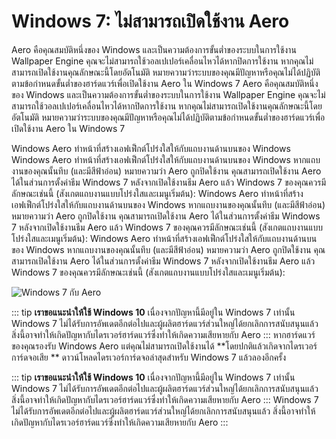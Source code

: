 # Windows 7: ไม่สามารถเปิดใช้งาน Aero

Aero คือคุณสมบัติหนึ่งของ Windows และเป็นความต้องการขั้นต่ำของระบบในการใช้งาน Wallpaper Engine คุณจะไม่สามารถใช้วอลเปเปอร์เคลื่อนไหวได้หากปิดการใช้งาน หากคุณไม่สามารถเปิดใช้งานคุณลักษณะนี้โดยอัตโนมัติ หมายความว่าระบบของคุณมีปัญหาหรือคุณไม่ได้ปฏิบัติตามข้อกำหนดขั้นต่ำของฮาร์ดแวร์เพื่อเปิดใช้งาน Aero ใน Windows 7 Aero คือคุณสมบัติหนึ่งของ Windows และเป็นความต้องการขั้นต่ำของระบบในการใช้งาน Wallpaper Engine คุณจะไม่สามารถใช้วอลเปเปอร์เคลื่อนไหวได้หากปิดการใช้งาน หากคุณไม่สามารถเปิดใช้งานคุณลักษณะนี้โดยอัตโนมัติ หมายความว่าระบบของคุณมีปัญหาหรือคุณไม่ได้ปฏิบัติตามข้อกำหนดขั้นต่ำของฮาร์ดแวร์เพื่อเปิดใช้งาน Aero ใน Windows 7

Windows Aero ทำหน้าที่สร้างเอฟเฟ็กต์โปร่งใสให้กับแถบงานด้านบนของ Windows Windows Aero ทำหน้าที่สร้างเอฟเฟ็กต์โปร่งใสให้กับแถบงานด้านบนของ Windows หากแถบงานของคุณนั้นทึบ (และมีสีฟ้าอ่อน) หมายความว่า Aero ถูกปิดใช้งาน คุณสามารถเปิดใช้งาน Aero ได้ในส่วนการตั้งค่าธีม Windows 7 หลังจากเปิดใช้งานธีม Aero แล้ว Windows 7 ของคุณควรมีลักษณะเช่นนี้ (สังเกตแถบงานแบบโปร่งใสและเมนูเริ่มต้น): Windows Aero ทำหน้าที่สร้างเอฟเฟ็กต์โปร่งใสให้กับแถบงานด้านบนของ Windows หากแถบงานของคุณนั้นทึบ (และมีสีฟ้าอ่อน) หมายความว่า Aero ถูกปิดใช้งาน คุณสามารถเปิดใช้งาน Aero ได้ในส่วนการตั้งค่าธีม Windows 7 หลังจากเปิดใช้งานธีม Aero แล้ว Windows 7 ของคุณควรมีลักษณะเช่นนี้ (สังเกตแถบงานแบบโปร่งใสและเมนูเริ่มต้น): Windows Aero ทำหน้าที่สร้างเอฟเฟ็กต์โปร่งใสให้กับแถบงานด้านบนของ Windows หากแถบงานของคุณนั้นทึบ (และมีสีฟ้าอ่อน) หมายความว่า Aero ถูกปิดใช้งาน คุณสามารถเปิดใช้งาน Aero ได้ในส่วนการตั้งค่าธีม Windows 7 หลังจากเปิดใช้งานธีม Aero แล้ว Windows 7 ของคุณควรมีลักษณะเช่นนี้ (สังเกตแถบงานแบบโปร่งใสและเมนูเริ่มต้น):

![Windows 7 กับ Aero](./w7.png)

::: tip **เราขอแนะนำให้ใช้ Windows 10** เนื่องจากปัญหานี้มีอยู่ใน Windows 7 เท่านั้น Windows 7 ไม่ได้รับการอัพเดตอีกต่อไปและผู้ผลิตฮาร์ดแวร์ส่วนใหญ่ได้ยกเลิกการสนับสนุนแล้ว สิ่งนี้อาจทำให้เกิดปัญหากับไดรเวอร์ฮาร์ดแวร์ซึ่งทำให้เกิดความเสียหายกับ Aero ::: หากฮาร์ดแวร์ของคุณรองรับ Windows Aero แต่คุณไม่สามารถเปิดใช้งานได้ **โดยปกติแล้วเกิดจากไดรเวอร์การ์ดจอเสีย ** ดาวน์โหลดไดรเวอร์การ์ดจอล่าสุดสำหรับ Windows 7 แล้วลองอีกครั้ง

::: tip **เราขอแนะนำให้ใช้ Windows 10** เนื่องจากปัญหานี้มีอยู่ใน Windows 7 เท่านั้น Windows 7 ไม่ได้รับการอัพเดตอีกต่อไปและผู้ผลิตฮาร์ดแวร์ส่วนใหญ่ได้ยกเลิกการสนับสนุนแล้ว สิ่งนี้อาจทำให้เกิดปัญหากับไดรเวอร์ฮาร์ดแวร์ซึ่งทำให้เกิดความเสียหายกับ Aero ::: Windows 7 ไม่ได้รับการอัพเดตอีกต่อไปและผู้ผลิตฮาร์ดแวร์ส่วนใหญ่ได้ยกเลิกการสนับสนุนแล้ว สิ่งนี้อาจทำให้เกิดปัญหากับไดรเวอร์ฮาร์ดแวร์ซึ่งทำให้เกิดความเสียหายกับ Aero :::
